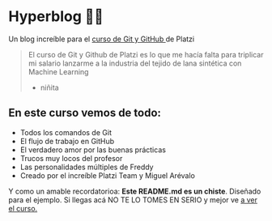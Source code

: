   # Hyperblog 👨‍💻
Un blog increíble para el [curso de Git y GitHub ](https://platzi.com/clases/git-github/ "curso de Git y GitHub ")de Platzi
>El curso de Git y Github de Platzi es lo que me hacía falta para triplicar mi salario lanzarme a la industria del tejido de lana sintética con Machine Learning
> - niñita

## En este curso vemos de todo:
* Todos los comandos de Git
* El flujo de trabajo en GitHub
* El verdadero amor por las buenas prácticas 
* Trucos muy locos del profesor
* Las personalidades múltiples de Freddy
* Creado por el increíble Platzi Team y Miguel Arévalo

Y como un amable recordatorioa: **Este README.md es un chiste**. Diseñado para el ejemplo. Si llegas acá NO TE LO TOMES EN SERIO y mejor ve [a ver el curso. ](https://platzi.com/clases/git-github/ "a ver el curso. ")
